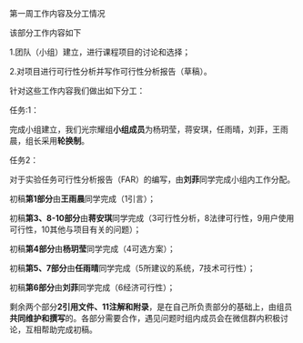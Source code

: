 

第一周工作内容及分工情况

该部分工作内容如下

1.团队（小组）建立，进行课程项目的讨论和选择；
   
2.对项目进行可行性分析并写作可行性分析报告（草稿）。

针对这些工作内容我们做出如下分工：

任务:1：

完成小组建立，我们光宗耀组**小组成员**为杨玥莹，蒋安琪，任雨晴，刘菲，王雨晨，组长采用**轮换制**。

任务2：

对于实验任务可行性分析报告（FAR）的编写，由**刘菲**同学完成小组内工作分配。

初稿**第****1****部分**由**王雨晨**同学完成（1引言）；

初稿**第****3****、8-10部分**由**蒋安琪**同学完成（3可行性分析，8法律可行性，9用户使用可行性，10其他与项目有关的问题）；

初稿**第****4****部分**由**杨玥莹**同学完成（4可选方案）；

初稿**第****5****、7部分**由**任雨晴**同学完成（5所建议的系统，7技术可行性）；

初稿**第****6****部分**由**刘菲**同学完成（6经济可行性）；

剩余两个部分**2****引用文件、11****注解和附录**，是在自己所负责部分的基础上，由组员**共同维护和撰写**的。各部分需要合作，遇见问题时组内成员会在微信群内积极讨论，互相帮助完成初稿。

